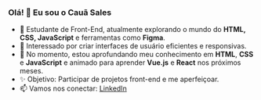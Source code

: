 ### Olá! 👋 Eu sou o Cauã Sales

- 🚀 Estudante de Front-End, atualmente explorando o mundo do **HTML, CSS, JavaScript** e ferramentas como **Figma**.
- 🎯 Interessado por criar interfaces de usuário eficientes e responsivas.
- 🌱 No momento, estou aprofundando meu conhecimento em **HTML**, **CSS** e **JavaScript** e animado para aprender **Vue.js** e **React** nos próximos meses.
- ✨ Objetivo: Participar de projetos front-end e me aperfeiçoar.
- 📫 Vamos nos conectar: [LinkedIn](www.linkedin.com/csalesdev)
